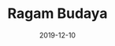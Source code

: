 ---
title: Ragam Budaya
projectLink: 
repoLink: https://github.com/sozonome/ragambudaya
description: Mobile app showcasing Indonesia's culture, heritage, and archipelagos with Fun Selfie Frame and Quiz feature. Built with Ionic-Angular.
date: "2019-12-10"
thumbnail: "/app_icons/ragambudaya-logo.png"
appStoreLink:
playStoreLink: https://play.google.com/store/apps/details?id=app.hatchoko.ragambudaya
stacks:
  - ionic
---